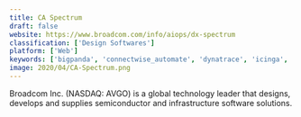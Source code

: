 ```yaml
---
title: CA Spectrum
draft: false 
website: https://www.broadcom.com/info/aiops/dx-spectrum
classification: ['Design Softwares']
platform: ['Web']
keywords: ['bigpanda', 'connectwise_automate', 'dynatrace', 'icinga', 'manageengine_netflow_analyzer', 'network_node_manager_i', 'new_relic_apm', 'observium', 'prtg', 'pagerduty', 'pulseway', 'riverbed_modeler', 'scom', 'sciencelogic', 'solarwinds_netflow_traffic_analyzer', 'splunk_enterprise', 'xmatters']
image: 2020/04/CA-Spectrum.png
---
```

Broadcom Inc. (NASDAQ: AVGO) is a global technology leader that designs,
develops and supplies semiconductor and infrastructure software solutions.